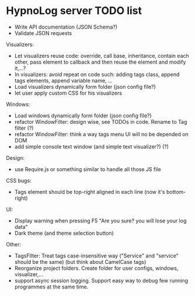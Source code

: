 HypnoLog server TODO list
================================

- Write API documentation (JSON Schema?)
- Validate JSON requests

Visualizers:
- Let visualizers reuse code: override, call base, inheritance, contain each
  other, pass element to callback and then reuse the element and modify it,...?
- In visualizers: avoid repeat on code such: adding tags class, append tags
  elements, append variable name, ... 
- Load visualizers dynamically form folder (json config file?)
- let user apply custom CSS for his visualizers

Windows:
- Load windows dynamically form folder (json config file?)
- refactor WindowFilter: design wise, see TODOs in code. Rename to Tag filter (?)
- refactor WindowFilter: think a way tags menu UI will no be depended on DOM
- add simple console text window (and simple text visualizer?) (?)

Design:
- use Require.js or something similar to handle all those JS file

CSS bugs:
- Tags element should be top-right aligned in each line (now it's bottom-right)

UI:
- Display warning when pressing F5 "Are you sure? you will lose your log data"
- Dark theme (and theme selection button)

Other:
- TagsFIlter: Treat tags case-insensitive way ("Service" and "service" should be the same) (but think about CamelCase tags)
- Reorganize project folders. Create folder for user configs, windows,
  visualizer,...
- support async session logging. Support easy way to debug few running
  programmes at the same time.


